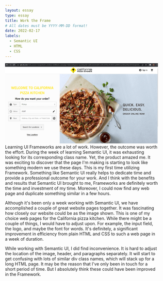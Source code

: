 ```yaml
---
layout: essay
type: essay
title: Work the Frame
# All dates must be YYYY-MM-DD format!
date: 2022-02-17
labels:
  - Semantic UI
  - HTML
  - CSS
---
```

<img class="ui medium left floated image" src="../images/cpk.png">
Learning UI Frameworks are a lot of work. However, the outcome was worth the effort. During the week of learning Semantic UI, it was exhausting looking for its corresponding class name. Yet, the product amazed me. It was exciting to discover that the page I'm making is starting to look like something modern we use these days. This is my first time utilizing Framework. Something like Semantic UI really helps to dedicate time and provide a professional outcome for your work. And I think with the benefits and results that Semantic UI brought to me, Frameworks are definitely worth the time and investment of my time. Moreover, I could now find any web page and duplicate something similar in a few hours. 

Although it's been only a week working with Semantic UI, we have accomplished a couple of great website pages together. It was fascinating how closely our website could be as the image shown. This is one of my choice web pages for the California pizza kitchen. While there might be a couple of things, I would have to adjust upon. For example, the input field, the logo, and maybe the font for words. It's definitely, a significant improvement in efficiency from plain HTML and CSS to such a web page in a week of duration. 

While working with Semantic UI, I did find inconvenience. It is hard to adjust the location of the image, header, and paragraphs separately. It will start to get confusing with lots of similar div class names, which will stack up for a long HTML page. It may be the reason that I've only been in touch for a short period of time. But I absolutely think these could have been improved in the Framework.
